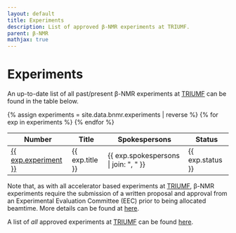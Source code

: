 ```yaml
---
layout: default
title: Experiments
description: List of approved β-NMR experiments at TRIUMF.
parent: β-NMR
mathjax: true
---
```


# Experiments

An up-to-date list of all past/present β-NMR experiments at [TRIUMF] can be
found in the table below.

<table>
   <thead>
      <th>Number</th>
      <th>Title</th>
      <th>Spokespersons</th>
      <th>Status</th>
   </thead>
   <tbody>
   {% assign experiments = site.data.bnmr.experiments | reverse %}
   {% for exp in experiments %}
   <tr>
      <td><a href="{{ exp.url }}">{{ exp.experiment }}</a></td>
      <td>{{ exp.title }}</td>
      <td>{{ exp.spokespersons | join: ", " }}</td>
      <td>{{ exp.status }}</td>
   </tr>
   {% endfor %}
   </tbody>
</table>

Note that, as with all accelerator based experiments at [TRIUMF], β-NMR
experiments require the submission of a written proposal and approval from an
Experimental Evaluation Committee (EEC) prior to being allocated beamtime.
More details can be found at
[here](https://www.triumf.ca/research-program/planning-experiments).

A list of <i>all</i> approved experiments at [TRIUMF] can be found
[here](https://mis.triumf.ca/science/experiment/list.jsf?schedule=View+all&discipline=View+all&status=View+all).

[TRIUMF]: https://www.triumf.ca/
